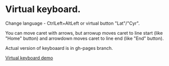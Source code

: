 # Virtual keyboard.

Change language - CtrlLeft+AltLeft  or virtual button "Lat"/"Cyr".

You can move caret with arrows, but arrowup moves caret to line start (like "Home" button) and arrowdown moves caret to line end (like "End" button).

Actual version of keyboaard is in gh-pages branch.

[Virtual keyboard demo](https://timurkalimullin.github.io/virtual-keyboard)